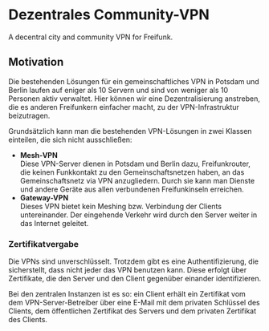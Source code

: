 # Dezentrales Community-VPN

A decentral city and community VPN for Freifunk.

## Motivation

Die bestehenden Lösungen für ein gemeinschaftliches VPN in Potsdam und Berlin laufen auf eniger als 10 Servern und
sind von weniger als 10 Personen aktiv verwaltet.
Hier können wir eine Dezentralisierung anstreben, die es anderen Freifunkern einfacher macht, zu der VPN-Infrastruktur beizutragen.

Grundsätzlich kann man die bestehenden VPN-Lösungen in zwei Klassen einteilen, die sich nicht ausschließen:

- **Mesh-VPN**  
  Diese VPN-Server dienen in Potsdam und Berlin dazu, Freifunkrouter, die keinen Funkkontakt zu den
  Gemeinschaftsnetzen haben, an das Gemeinschaftsnetz via VPN anzugliedern.
  Durch sie kann man Dienste und andere Geräte aus allen verbundenen Freifunkinseln erreichen.
- **Gateway-VPN**  
  Dieses VPN bietet kein Meshing bzw. Verbindung der Clients untereinander.
  Der eingehende Verkehr wird durch den Server weiter in das Internet geleitet.

### Zertifikatvergabe

Die VPNs sind unverschlüsselt.
Trotzdem gibt es eine Authentifizierung, die sicherstellt, dass nicht jeder das VPN benutzen kann.
Diese erfolgt über Zertifikate, die den Server und den Client gegenüber einander identifizieren.

Bei den zentralen Instanzen ist es so: ein Client erhält ein Zertifikat vom dem VPN-Server-Betreiber
über eine E-Mail mit dem privaten Schlüssel des Clients, dem öffentlichen Zertifikat des Servers und
dem privaten Zertifikat des Clients.
